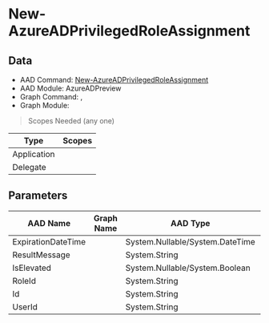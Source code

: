 # New-AzureADPrivilegedRoleAssignment

> 

## Data

+ AAD Command: [New-AzureADPrivilegedRoleAssignment](https://docs.microsoft.com/en-us/powershell/module/AzureADPreview/New-AzureADPrivilegedRoleAssignment)
+ AAD Module: AzureADPreview
+ Graph Command: [](), []()
+ Graph Module: 

> Scopes Needed (any one)

|Type|Scopes|
|---|---|
|Application||
|Delegate||

## Parameters

|AAD Name|Graph Name|AAD Type|Graph Type|Infos|
|---|---|---|---|---|
|ExpirationDateTime||System.Nullable/System.DateTime|||
|ResultMessage||System.String|||
|IsElevated||System.Nullable/System.Boolean|||
|RoleId||System.String|||
|Id||System.String|||
|UserId||System.String|||

